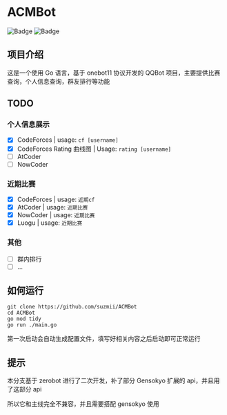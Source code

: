 # ACMBot

![Badge](https://img.shields.io/badge/OneBot-v11-black)
![Badge](https://img.shields.io/badge/go-%3E%3D1.20-30dff3?logo=go)

## 项目介绍

这是一个使用 Go 语言，基于 onebot11 协议开发的 QQBot 项目，主要提供比赛查询，个人信息查询，群友排行等功能

## TODO

### 个人信息展示

- [x] CodeForces | usage: `cf [username]`
- [x] CodeForces Rating 曲线图 | Usage: `rating [username]`
- [ ] AtCoder
- [ ] NowCoder

### 近期比赛

- [x] CodeForces | usage: `近期cf`
- [x] AtCoder | usage: `近期比赛`
- [x] NowCoder | usage: `近期比赛`
- [x] Luogu | usage: `近期比赛`

### 其他

- [ ] 群内排行
- [ ] ...

## 如何运行

```shell
git clone https://github.com/suzmii/ACMBot
cd ACMBot
go mod tidy
go run ./main.go
```

第一次启动会自动生成配置文件，填写好相关内容之后启动即可正常运行

## 提示

本分支基于 zerobot 进行了二次开发，补了部分 Gensokyo 扩展的 api，并且用了这部分 api

所以它和主线完全不兼容，并且需要搭配 gensokyo 使用
